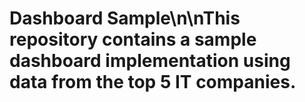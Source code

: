 # Dashboard Sample\n\nThis repository contains a sample dashboard implementation using data from the top 5 IT companies.

